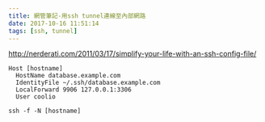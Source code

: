 ```yaml
---
title: 網管筆記-用ssh tunnel連線至內部網路
date: 2017-10-16 11:51:14
tags: [ssh, tunnel]
---
```

http://nerderati.com/2011/03/17/simplify-your-life-with-an-ssh-config-file/

```
Host [hostname]
  HostName database.example.com
  IdentityFile ~/.ssh/database.example.com
  LocalForward 9906 127.0.0.1:3306
  User coolio
```

```
ssh -f -N [hostname]
```